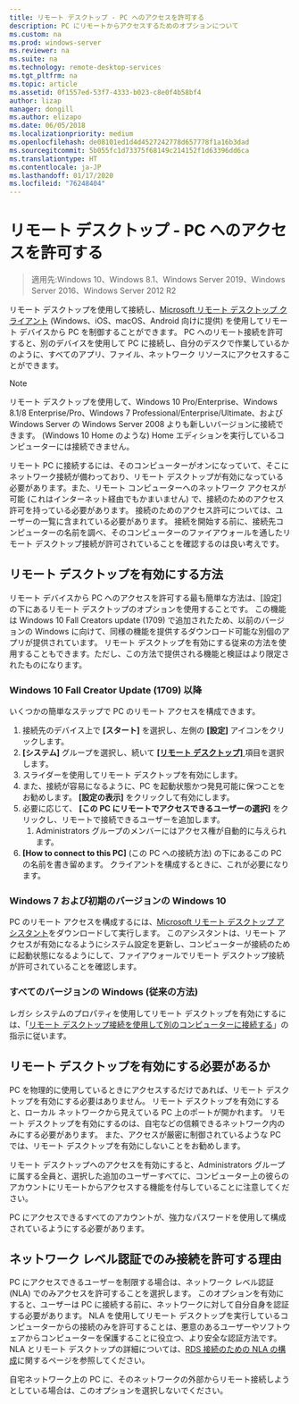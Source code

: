 ```yaml
---
title: リモート デスクトップ - PC へのアクセスを許可する
description: PC にリモートからアクセスするためのオプションについて
ms.custom: na
ms.prod: windows-server
ms.reviewer: na
ms.suite: na
ms.technology: remote-desktop-services
ms.tgt_pltfrm: na
ms.topic: article
ms.assetid: 0f1557ed-53f7-4333-b023-c8e0f4b58bf4
author: lizap
manager: dongill
ms.author: elizapo
ms.date: 06/05/2018
ms.localizationpriority: medium
ms.openlocfilehash: de08101ed1d4d4527242778d657778f1a16b3dad
ms.sourcegitcommit: 5b055fc1d73375f68149c214152f1d63396dd6ca
ms.translationtype: HT
ms.contentlocale: ja-JP
ms.lasthandoff: 01/17/2020
ms.locfileid: "76248404"
---
```

# <a name="remote-desktop---allow-access-to-your-pc"></a>リモート デスクトップ - PC へのアクセスを許可する

>適用先:Windows 10、Windows 8.1、Windows Server 2019、Windows Server 2016、Windows Server 2012 R2

リモート デスクトップを使用して接続し、[Microsoft リモート デスクトップ クライアント](remote-desktop-clients.md) (Windows、iOS、macOS、Android 向けに提供) を使用してリモート デバイスから PC を制御することができます。 PC へのリモート接続を許可すると、別のデバイスを使用して PC に接続し、自分のデスクで作業しているかのように、すべてのアプリ、ファイル、ネットワーク リソースにアクセスすることができます。  

> [!NOTE]
> リモート デスクトップを使用して、Windows 10 Pro/Enterprise、Windows 8.1/8 Enterprise/Pro、Windows 7 Professional/Enterprise/Ultimate、および Windows Server の Windows Server 2008 よりも新しいバージョンに接続できます。 (Windows 10 Home のような) Home エディションを実行しているコンピューターには接続できません。 

リモート PC に接続するには、そのコンピューターがオンになっていて、そこにネットワーク接続が備わっており、リモート デスクトップが有効になっている必要があります。また、リモート コンピューターへのネットワーク アクセスが可能 (これはインターネット経由でもかまいません) で、接続のためのアクセス許可を持っている必要があります。 接続のためのアクセス許可については、ユーザーの一覧に含まれている必要があります。 接続を開始する前に、接続先コンピューターの名前を調べ、そのコンピューターのファイアウォールを通したリモート デスクトップ接続が許可されていることを確認するのは良い考えです。

## <a name="how-to-enable-remote-desktop"></a>リモート デスクトップを有効にする方法

リモート デバイスから PC へのアクセスを許可する最も簡単な方法は、[設定] の下にあるリモート デスクトップのオプションを使用することです。 この機能は Windows 10 Fall Creators update (1709) で追加されたため、以前のバージョンの Windows に向けて、同様の機能を提供するダウンロード可能な別個のアプリが提供されています。 リモート デスクトップを有効にする従来の方法を使用することもできます。ただし、この方法で提供される機能と検証はより限定されたものになります。

### <a name="windows-10-fall-creator-update-1709-or-later"></a>Windows 10 Fall Creator Update (1709) 以降

いくつかの簡単なステップで PC のリモート アクセスを構成できます。
1. 接続先のデバイス上で **[スタート]** を選択し、左側の **[設定]** アイコンをクリックします。
2. **[システム]** グループを選択し、続いて [ **[リモート デスクトップ]** ](ms-settings:remotedesktop) 項目を選択します。
3. スライダーを使用してリモート デスクトップを有効にします。
4. また、接続が容易になるように、PC を起動状態かつ発見可能に保つことをお勧めします。 **[設定の表示]** をクリックして有効にします。
5. 必要に応じて、 **[この PC にリモートでアクセスできるユーザーの選択]** をクリックし、リモートで接続できるユーザーを追加します。
   1. Administrators グループのメンバーにはアクセス権が自動的に与えられます。
6. **[How to connect to this PC]** (この PC への接続方法) の下にあるこの PC の名前を書き留めます。 クライアントを構成するときに、これが必要になります。

### <a name="windows-7-and-early-version-of-windows-10"></a>Windows 7 および初期のバージョンの Windows 10

PC のリモート アクセスを構成するには、[Microsoft リモート デスクトップ アシスタント](https://www.microsoft.com/download/details.aspx?id=50042)をダウンロードして実行します。 このアシスタントは、リモート アクセスが有効になるようにシステム設定を更新し、コンピューターが接続のために起動状態になるようにして、ファイアウォールでリモート デスクトップ接続が許可されていることを確認します。 

### <a name="all-versions-of-windows-legacy-method"></a>すべてのバージョンの Windows (従来の方法)

レガシ システムのプロパティを使用してリモート デスクトップを有効にするには、「[リモート デスクトップ接続を使用して別のコンピューターに接続する](https://windows.microsoft.com/windows/remote-desktop-connection-faq)」の指示に従います。

## <a name="should-i-enable-remote-desktop"></a>リモート デスクトップを有効にする必要があるか

PC を物理的に使用しているときにアクセスするだけであれば、リモート デスクトップを有効にする必要はありません。 リモート デスクトップを有効にすると、ローカル ネットワークから見えている PC 上のポートが開かれます。 リモート デスクトップを有効にするのは、自宅などの信頼できるネットワーク内のみにする必要があります。 また、アクセスが厳密に制御されているような PC では、リモート デスクトップを有効にしないことをお勧めします。

リモート デスクトップへのアクセスを有効にすると、Administrators グループに属する全員と、選択した追加のユーザーすべてに、コンピューター上の彼らのアカウントにリモートからアクセスする機能を付与していることに注意してください。

PC にアクセスできるすべてのアカウントが、強力なパスワードを使用して構成されているようにする必要があります。

## <a name="why-allow-connections-only-with-network-level-authentication"></a>ネットワーク レベル認証でのみ接続を許可する理由 

PC にアクセスできるユーザーを制限する場合は、ネットワーク レベル認証 (NLA) でのみアクセスを許可することを選択します。 このオプションを有効にすると、ユーザーは PC に接続する前に、ネットワークに対して自分自身を認証する必要があります。 NLA を使用してリモート デスクトップを実行しているコンピューターからの接続のみを許可することは、悪意のあるユーザーやソフトウェアからコンピューターを保護することに役立つ、より安全な認証方法です。 NLA とリモート デスクトップの詳細については、[RDS 接続のための NLA の構成](https://technet.microsoft.com/library/cc732713(v=ws.11).aspx)に関するページを参照してください。

自宅ネットワーク上の PC に、そのネットワークの外部からリモート接続しようとしている場合は、このオプションを選択しないでください。

